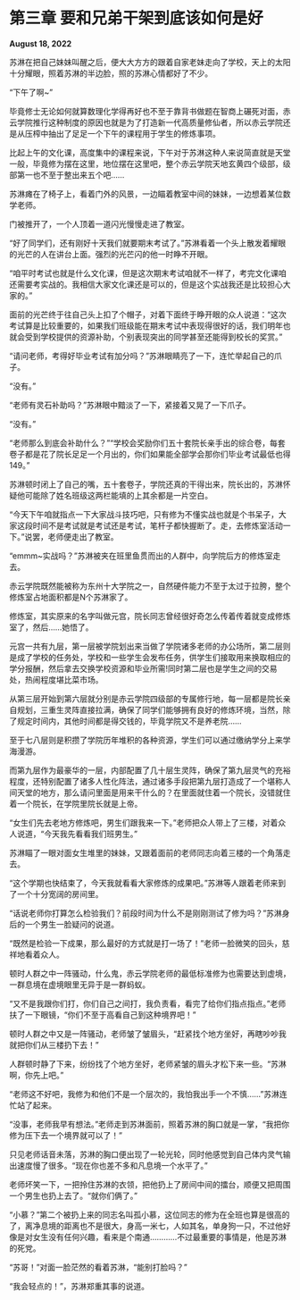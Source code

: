 # 第三章 要和兄弟干架到底该如何是好

**August 18, 2022**

苏淋在把自己妹妹叫醒之后，便大大方方的跟着自家老妹走向了学校，天上的太阳十分耀眼，照着苏淋的半边脸，照的苏淋心情都好了不少。

“下午了啊~”

毕竟修士无论如何就算数理化学得再好也不至于靠背书做题在智商上碾死对面，赤云学院推行这种制度的原因也就是为了打造新一代高质量修仙者，所以赤云学院还是从压榨中抽出了足足一个下午的课程用于学生的修炼事项。

比起上午的文化课，高度集中的课程来说，下午对于苏淋这种人来说简直就是天堂一般，毕竟修为摆在这里，地位摆在这里吧，整个赤云学院天地玄黄四个级部，级部第一也不至于整出来五个吧……

苏淋瘫在了椅子上，看着门外的风景，一边瞄着教室中间的妹妹，一边想着某位数学老师。

门被推开了，一个人顶着一道闪光慢慢走进了教室。

“好了同学们，还有刚好十天我们就要期末考试了。”苏淋看着一个头上散发着耀眼的光芒的人在讲台上面。强烈的光芒闪的他一时睁不开眼。

“咱平时考试也就是什么文化课，但是这次期末考试咱就不一样了，考完文化课咱还需要考实战的。我相信大家文化课还是可以的，但是这个实战我还是比较担心大家的。”

面前的光芒终于往自己头上扣了个帽子，对着下面终于睁开眼的众人说道：“这次考试算是比较重要的，如果我们班级能在期末考试中表现得很好的话，我们明年也就会受到学校提供的资源补助，个别表现突出的同学甚至还能得到校长的奖赏。”

“请问老师，考得好毕业考试有加分吗？”苏淋眼睛亮了一下，连忙举起自己的爪子。

“没有。”

“老师有灵石补助吗？”苏淋眼中黯淡了一下，紧接着又晃了一下爪子。

“没有。”

“老师那么到底会补助什么？”“学校会奖励你们五十套院长亲手出的综合卷，每套卷子都是花了院长足足一个月出的，你们如果能全部学会那你们毕业考试最低也得149。”

苏淋顿时闭上了自己的嘴，五十套卷子，学院还真的干得出来，院长出的，苏淋怀疑他可能除了姓名班级这两栏能填的上其余都是一片空白。

“今天下午咱就指点一下大家战斗技巧吧，只有修为不懂实战也就是个书呆子，大家这段时间不是考试就是考试还是考试，笔杆子都快握断了。走，去修炼室活动一下。”说罢，老师便走出了教室。

“emmm~实战吗？”苏淋被夹在班里鱼贯而出的人群中，向学院后方的修炼室走去。

赤云学院既然能被称为东州十大学院之一，自然硬件能力不至于太过于拉胯，整个修炼室占地面积都是N个苏淋家了。

修炼室，其实原来的名字叫做元宫，院长同志曾经很好奇怎么传着传着就变成修炼室了，然后……她悟了。

元宫一共有九层，第一层被学院划出来当做了学院诸多老师的办公场所，第二层则是成了学校的任务处，学校和一些学生会发布任务，供学生们接取用来换取相应的学分报酬，然后拿去交换学校资源和毕业所需!同时第二层也是学生之间的交易处，热闹程度堪比菜市场。

从第三层开始到第六层就分别是赤云学院四级部的专属修行地，每一层都是院长亲自规划，三重生灵阵直接拉满，确保了同学们能够拥有良好的修炼环境，当然，除了规定时间内，其他时间都是得交钱的，毕竟学院又不是养老院……

至于七八层则是积攒了学院历年堆积的各种资源，学生们可以通过缴纳学分上来学海漫游。

而第九层作为最豪华的一层，内部配置了几十层生灵阵，确保了第九层灵气的充裕程度，还特别配置了诸多人性化阵法，通过诸多手段把第九层打造成了一个堪称人间天堂的地方，那么请问里面是用来干什么的？在里面就住着一个院长，没错就住着一个院长，在学院里院长就是上帝。

“女生们先去老地方修炼吧，男生们跟我来一下。”老师把众人带上了三楼，对着众人说道，“今天我先看看我们班男生。”

苏淋瞄了一眼对面女生堆里的妹妹，又跟着面前的老师同志向着三楼的一个角落走去。

“这个学期也快结束了，今天我就看看大家修炼的成果吧。”苏淋等人跟着老师来到了一个十分宽阔的房间里。

“话说老师你打算怎么检验我们？前段时间为什么不是刚刚测试了修为吗？”苏淋身后的一个男生一脸疑问的说道。

“既然是检验一下成果，那么最好的方式就是打一场了！”老师一脸微笑的回头，慈祥地看着众人。

顿时人群之中一阵骚动，什么鬼，赤云学院老师的最低标准修为也需要达到虚境，一群息境在虚境眼里无异于是一群蚂蚁。

“又不是我跟你们打，你们自己之间打，我负责看，看完了给你们指点指点。”老师扶了一下眼镜，“你们不至于高看自己到这种境界吧！”

顿时人群之中又是一阵骚动，老师皱了皱眉头，“赶紧找个地方坐好，再瞎吵吵我就把你们从三楼扔下去！”

人群顿时静了下来，纷纷找了个地方坐好，老师紧皱的眉头才松下来一些。“苏淋啊，你先上吧。”

“老师这不好吧，我修为和他们不是一个层次的，我怕我出手一个不慎……”苏淋连忙站了起来。

“没事，老师我早有想法。”老师走到苏淋面前，照着苏淋的胸口就是一掌，“我把你修为压下去一个境界就可以了！”

只见老师话音未落，苏淋的胸口便出现了一轮光轮，同时他感觉到自己体内灵气输出速度慢了很多。“现在你也差不多和凡息境一个水平了。”

老师坏笑一下，一把拎住苏淋的衣领，把他扔上了房间中间的擂台，顺便又把周围一个男生也扔上去了。“就你们俩了。”

“小慕？”第二个被扔上来的同志名叫孤小慕，这位同志的修为在全班也算是很高的了，离净息境的距离也不是很大，身高一米七，人如其名，单身狗一只，不过他好像是对女生没有任何兴趣，看来是个南通…………不过最重要的事情是，他是苏淋的死党。

“苏哥！”对面一脸茫然的看着苏淋，“能别打脸吗？”

“我会轻点的！”，苏淋郑重其事的说道。
